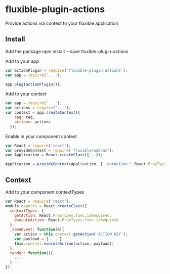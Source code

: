 # fluxible-plugin-actions
Provide actions via context to your fluxible application

Install
-----
Add the package
  npm install --save fluxible-plugin-actions

Add to your app

```javascript
var actionPlugin = require('fluxible-plugin-actions');
var app = require('...');

app.plug(actionPlugin());
```

Add to your context

```javascript
var app = require('...');
var actions = require('...');
var context = app.createContext({
    req: req,
    actions: actions
  });
```

Enable in your component context

```javascript
var React = require('react');
var provideContext = require('fluxible/addons');
var Application = React.createClass({...});

Application = provideContext(Application, { 'getAction': React.PropTypes.func });
```

Context
-----
Add to your component contextTypes

```javascript
var React = require('react');
module.exports = React.createClass({
  contextTypes: {
    getAction: React.PropTypes.func.isRequired,
    executeAction: React.PropTypes.func.isRequired
  },
  _someEvent: function(e){
    var action = this.context.getAction('ACTION_KEY');
    var payload = { ... };
    this.context.executeAction(action, payload);
  },
  render: function(){
    ...
  }
});
```